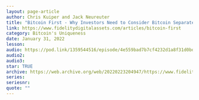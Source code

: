 ```yaml
---
layout: page-article
author: Chris Kuiper and Jack Neureuter
title: "Bitcoin First - Why Investors Need to Consider Bitcoin Separately From Other Digital Assets"
link: https://www.fidelitydigitalassets.com/articles/bitcoin-first
category: Bitcoin's Uniqueness
date: January 31, 2022
lesson: 
audio: https://pod.link/1359544516/episode/4e559bad7b7cf4232d1a8f31d0bdce36
audio2: 
audio3: 
star: TRUE
archive: https://web.archive.org/web/20220223204947/https://www.fidelitydigitalassets.com/articles/bitcoin-first
series: 
seriesnr: 
quote: ""
---
```

